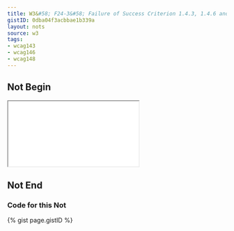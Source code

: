 ```yaml
---
title: W3&#58; F24-3&#58; Failure of Success Criterion 1.4.3, 1.4.6 and 1.4.8 due to specifying foreground colors without specifying background colors or vice versa
gistID: 0dba04f3acbbae1b339a
layout: nots
source: w3
tags:
- wcag143
- wcag146
- wcag148
---
```


<h2 aria-describedby="{{ page.gistID }}">Not Begin</h2>
<div class="rendered-not">
<iframe seamless title="Example Page for {{ page.title }}" src="F24-3-special.html"></iframe>
</div> <!-- rendered-not -->

<h2 aria-describedby="{{ page.gistID }}">Not End</h2>

<h3 aria-describedby="{{ page.gistID }}">Code for this Not</h3>
{% gist page.gistID %}